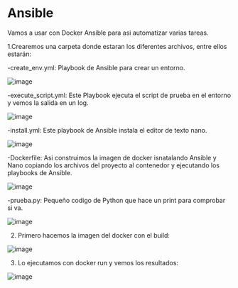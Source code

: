 # Ansible

Vamos a usar con Docker Ansible para asi automatizar varias tareas.

  1.Crearemos una carpeta donde estaran los diferentes archivos, entre ellos estarán: 
  
  -create_env.yml: Playbook de Ansible para crear un entorno.
  
  ![image](https://github.com/fmartingv/Ansible/assets/120713266/e49d0f27-f81a-41dc-ab42-7842f5d58776)


  -execute_script.yml: Este Playbook ejecuta el script de prueba en el entorno y vemos la salida en un log.
  
  ![image](https://github.com/fmartingv/Ansible/assets/120713266/d6397f13-5dc7-4299-a7b5-d485b078951e)

  -install.yml: Este playbook de Ansible instala el editor de texto nano.
  
  ![image](https://github.com/fmartingv/Ansible/assets/120713266/d7f6bcd2-8833-4570-a8be-9f705f63b463)
  

  -Dockerfile: Asi construimos la imagen de docker isnatalando Ansible y Nano copiando los archivos del proyecto al contenedor y ejecutando los playbooks de Ansible.
  
   ![image](https://github.com/fmartingv/Ansible/assets/120713266/323bd107-6705-4e82-9b5d-ed51c12f6cf5)


  -prueba.py: Pequeño codigo de Python que hace un print para comprobar si va.
  
   ![image](https://github.com/fmartingv/Ansible/assets/120713266/a804f2bf-0db2-41ef-a4e5-a80b0d2201ac)

  2. Primero hacemos la imagen del docker con el build:
     
   ![image](https://github.com/fmartingv/Ansible/assets/120713266/5adcbb3c-ab24-4c8a-abd6-a15a6bf43409)

  3. Lo ejecutamos con docker run y vemos los resultados:
     
   ![image](https://github.com/fmartingv/Ansible/assets/120713266/57fc9536-1aab-48db-a57d-d97953f1e030)
